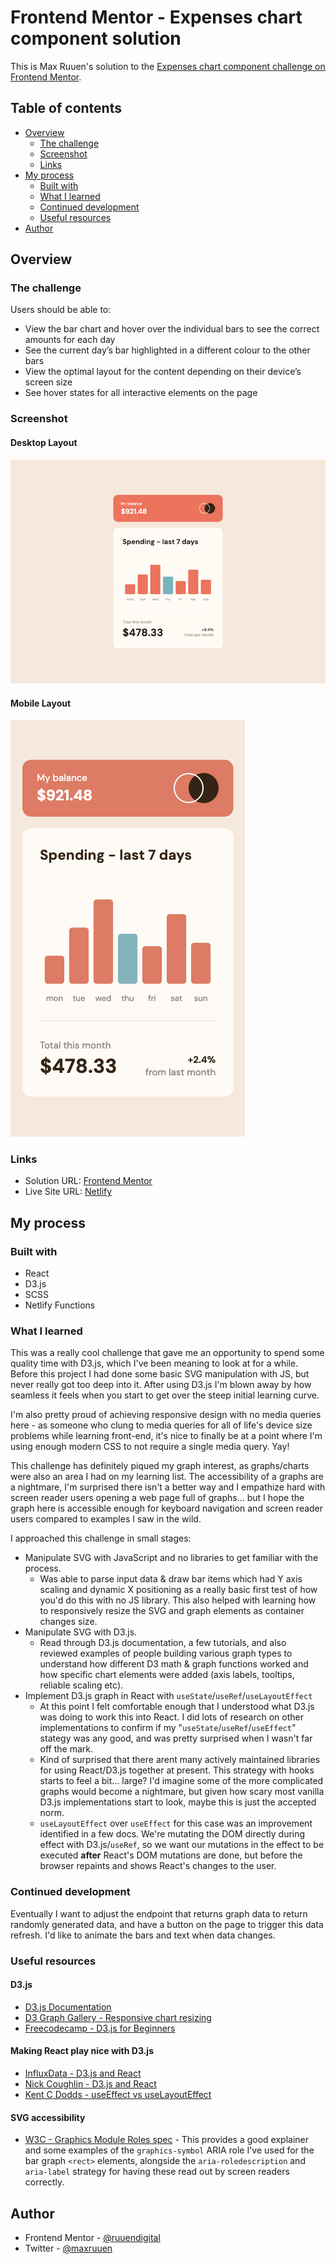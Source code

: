 # Frontend Mentor - Expenses chart component solution

This is Max Ruuen's solution to the [Expenses chart component challenge on Frontend Mentor](https://www.frontendmentor.io/challenges/expenses-chart-component-e7yJBUdjwt).

## Table of contents

- [Overview](#overview)
  - [The challenge](#the-challenge)
  - [Screenshot](#screenshot)
  - [Links](#links)
- [My process](#my-process)
  - [Built with](#built-with)
  - [What I learned](#what-i-learned)
  - [Continued development](#continued-development)
  - [Useful resources](#useful-resources)
- [Author](#author)

## Overview

### The challenge

Users should be able to:

- View the bar chart and hover over the individual bars to see the correct amounts for each day
- See the current day’s bar highlighted in a different colour to the other bars
- View the optimal layout for the content depending on their device’s screen size
- See hover states for all interactive elements on the page

### Screenshot

#### Desktop Layout

![](./desktop.png)

#### Mobile Layout

![](./mobile.png)

### Links

- Solution URL: [Frontend Mentor](https://your-solution-url.com)
- Live Site URL: [Netlify](https://rd-challenge-expenses-chart.netlify.app/)

## My process

### Built with

- React
- D3.js
- SCSS
- Netlify Functions

### What I learned

This was a really cool challenge that gave me an opportunity to spend some quality time with D3.js, which I've been meaning to look at for a while. Before this project I had done some basic SVG manipulation with JS, but never really got too deep into it. After using D3.js I'm blown away by how seamless it feels when you start to get over the steep initial learning curve.

I'm also pretty proud of achieving responsive design with no media queries here - as someone who clung to media queries for all of life's device size problems while learning front-end, it's nice to finally be at a point where I'm using enough modern CSS to not require a single media query. Yay!

This challenge has definitely piqued my graph interest, as graphs/charts were also an area I had on my learning list. The accessibility of a graphs are a nightmare, I'm surprised there isn't a better way and I empathize hard with screen reader users opening a web page full of graphs... but I hope the graph here is accessible enough for keyboard navigation and screen reader users compared to examples I saw in the wild.

I approached this challenge in small stages:

- Manipulate SVG with JavaScript and no libraries to get familiar with the process.
  - Was able to parse input data & draw bar items which had Y axis scaling and dynamic X positioning as a really basic first test of how you'd do this with no JS library. This also helped with learning how to responsively resize the SVG and graph elements as container changes size.
- Manipulate SVG with D3.js.
  - Read through D3.js documentation, a few tutorials, and also reviewed examples of people building various graph types to understand how different D3 math & graph functions worked and how specific chart elements were added (axis labels, tooltips, reliable scaling etc).
- Implement D3.js graph in React with `useState`/`useRef`/`useLayoutEffect`
  - At this point I felt comfortable enough that I understood what D3.js was doing to work this into React. I did lots of research on other implementations to confirm if my "`useState`/`useRef`/`useEffect`" stategy was any good, and was pretty surprised when I wasn't far off the mark.
  - Kind of surprised that there arent many actively maintained libraries for using React/D3.js together at present. This strategy with hooks starts to feel a bit... large? I'd imagine some of the more complicated graphs would become a nightmare, but given how scary most vanilla D3.js implementations start to look, maybe this is just the accepted norm.
  - `useLayoutEffect` over `useEffect` for this case was an improvement identified in a few docs. We're mutating the DOM directly during effect with D3.js/`useRef`, so we want our mutations in the effect to be executed **after** React's DOM mutations are done, but before the browser repaints and shows React's changes to the user.

### Continued development

Eventually I want to adjust the endpoint that returns graph data to return randomly generated data, and have a button on the page to trigger this data refresh. I'd like to animate the bars and text when data changes.

### Useful resources

#### D3.js

- [D3.js Documentation](https://d3js.org/getting-started)
- [D3 Graph Gallery - Responsive chart resizing](https://d3-graph-gallery.com/graph/custom_responsive.html)
- [Freecodecamp - D3.js for Beginners](https://www.freecodecamp.org/news/d3js-tutorial-data-visualization-for-beginners/)

#### Making React play nice with D3.js

- [InfluxData - D3.js and React](https://www.influxdata.com/blog/guide-d3js-react/)
- [Nick Coughlin - D3.js and React](https://ncoughlin.com/posts/d3-react/)
- [Kent C Dodds - useEffect vs useLayoutEffect](https://kentcdodds.com/blog/useeffect-vs-uselayouteffect)

#### SVG accessibility

- [W3C - Graphics Module Roles spec](https://www.w3.org/TR/graphics-aria-1.0/) - This provides a good explainer and some examples of the `graphics-symbol` ARIA role I've used for the bar graph `<rect>` elements, alongside the `aria-roledescription` and `aria-label` strategy for having these read out by screen readers correctly.

## Author

- Frontend Mentor - [@ruuendigital](https://www.frontendmentor.io/profile/ruuendigital)
- Twitter - [@maxruuen](https://www.twitter.com/maxruuen)
